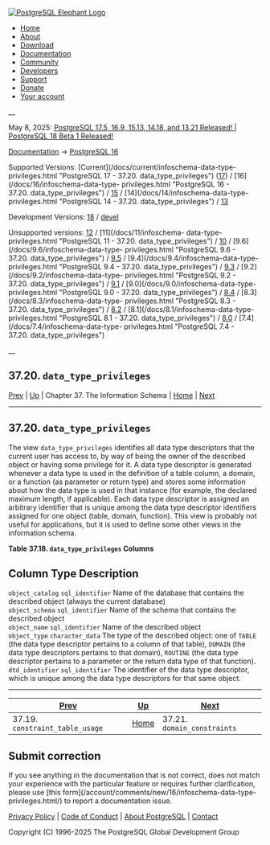 [ ![PostgreSQL Elephant Logo](/media/img/about/press/elephant.png) ](/)

  * [Home](/ "Home")
  * [About](/about/ "About")
  * [Download](/download/ "Download")
  * [Documentation](/docs/ "Documentation")
  * [Community](/community/ "Community")
  * [Developers](/developer/ "Developers")
  * [Support](/support/ "Support")
  * [Donate](/about/donate/ "Donate")
  * [Your account](/account/ "Your account")

__

May 8, 2025: [ PostgreSQL 17.5, 16.9, 15.13, 14.18, and 13.21 Released! ](/about/news/postgresql-175-169-1513-1418-and-1321-released-3072/) | [ PostgreSQL 18 Beta 1 Released! ](/about/news/postgresql-18-beta-1-released-3070/)

[Documentation](/docs/ "Documentation") -> [PostgreSQL
16](/docs/16/index.html)

Supported Versions: [Current](/docs/current/infoschema-data-type-
privileges.html "PostgreSQL 17 - 37.20. data_type_privileges")
([17](/docs/17/infoschema-data-type-privileges.html "PostgreSQL 17 -
37.20. data_type_privileges")) / [16](/docs/16/infoschema-data-type-
privileges.html "PostgreSQL 16 - 37.20. data_type_privileges") /
[15](/docs/15/infoschema-data-type-privileges.html "PostgreSQL 15 -
37.20. data_type_privileges") / [14](/docs/14/infoschema-data-type-
privileges.html "PostgreSQL 14 - 37.20. data_type_privileges") /
[13](/docs/13/infoschema-data-type-privileges.html "PostgreSQL 13 -
37.20. data_type_privileges")

Development Versions: [18](/docs/18/infoschema-data-type-privileges.html
"PostgreSQL 18 - 37.20. data_type_privileges") /
[devel](/docs/devel/infoschema-data-type-privileges.html "PostgreSQL devel -
37.20. data_type_privileges")

Unsupported versions: [12](/docs/12/infoschema-data-type-privileges.html
"PostgreSQL 12 - 37.20. data_type_privileges") / [11](/docs/11/infoschema-
data-type-privileges.html "PostgreSQL 11 - 37.20. data_type_privileges") /
[10](/docs/10/infoschema-data-type-privileges.html "PostgreSQL 10 -
37.20. data_type_privileges") / [9.6](/docs/9.6/infoschema-data-type-
privileges.html "PostgreSQL 9.6 - 37.20. data_type_privileges") /
[9.5](/docs/9.5/infoschema-data-type-privileges.html "PostgreSQL 9.5 -
37.20. data_type_privileges") / [9.4](/docs/9.4/infoschema-data-type-
privileges.html "PostgreSQL 9.4 - 37.20. data_type_privileges") /
[9.3](/docs/9.3/infoschema-data-type-privileges.html "PostgreSQL 9.3 -
37.20. data_type_privileges") / [9.2](/docs/9.2/infoschema-data-type-
privileges.html "PostgreSQL 9.2 - 37.20. data_type_privileges") /
[9.1](/docs/9.1/infoschema-data-type-privileges.html "PostgreSQL 9.1 -
37.20. data_type_privileges") / [9.0](/docs/9.0/infoschema-data-type-
privileges.html "PostgreSQL 9.0 - 37.20. data_type_privileges") /
[8.4](/docs/8.4/infoschema-data-type-privileges.html "PostgreSQL 8.4 -
37.20. data_type_privileges") / [8.3](/docs/8.3/infoschema-data-type-
privileges.html "PostgreSQL 8.3 - 37.20. data_type_privileges") /
[8.2](/docs/8.2/infoschema-data-type-privileges.html "PostgreSQL 8.2 -
37.20. data_type_privileges") / [8.1](/docs/8.1/infoschema-data-type-
privileges.html "PostgreSQL 8.1 - 37.20. data_type_privileges") /
[8.0](/docs/8.0/infoschema-data-type-privileges.html "PostgreSQL 8.0 -
37.20. data_type_privileges") / [7.4](/docs/7.4/infoschema-data-type-
privileges.html "PostgreSQL 7.4 - 37.20. data_type_privileges")

__

37.20. `data_type_privileges`  
---  
[Prev](infoschema-constraint-table-usage.html "37.19. constraint_table_usage")  | [Up](information-schema.html "Chapter 37. The Information Schema") | Chapter 37. The Information Schema | [Home](index.html "PostgreSQL 16.9 Documentation") |  [Next](infoschema-domain-constraints.html "37.21. domain_constraints")  
  
* * *

## 37.20. `data_type_privileges` #

The view `data_type_privileges` identifies all data type descriptors that the
current user has access to, by way of being the owner of the described object
or having some privilege for it. A data type descriptor is generated whenever
a data type is used in the definition of a table column, a domain, or a
function (as parameter or return type) and stores some information about how
the data type is used in that instance (for example, the declared maximum
length, if applicable). Each data type descriptor is assigned an arbitrary
identifier that is unique among the data type descriptor identifiers assigned
for one object (table, domain, function). This view is probably not useful for
applications, but it is used to define some other views in the information
schema.

**Table  37.18. `data_type_privileges` Columns**

Column Type Description  
---  
`object_catalog` `sql_identifier` Name of the database that contains the
described object (always the current database)  
`object_schema` `sql_identifier` Name of the schema that contains the
described object  
`object_name` `sql_identifier` Name of the described object  
`object_type` `character_data` The type of the described object: one of
`TABLE` (the data type descriptor pertains to a column of that table),
`DOMAIN` (the data type descriptors pertains to that domain), `ROUTINE` (the
data type descriptor pertains to a parameter or the return data type of that
function).  
`dtd_identifier` `sql_identifier` The identifier of the data type descriptor,
which is unique among the data type descriptors for that same object.  
  
  

* * *

[Prev](infoschema-constraint-table-usage.html "37.19. constraint_table_usage")  | [Up](information-schema.html "Chapter 37. The Information Schema") |  [Next](infoschema-domain-constraints.html "37.21. domain_constraints")  
---|---|---  
37.19. `constraint_table_usage`  | [Home](index.html "PostgreSQL 16.9 Documentation") |  37.21. `domain_constraints`  
  
## Submit correction

If you see anything in the documentation that is not correct, does not match
your experience with the particular feature or requires further clarification,
please use [this form](/account/comments/new/16/infoschema-data-type-
privileges.html/) to report a documentation issue.

[Privacy Policy](/about/privacypolicy) | [Code of Conduct](/about/policies/coc/) | [About PostgreSQL](/about/) | [Contact](/about/contact/)  

Copyright (C) 1996-2025 The PostgreSQL Global Development Group

